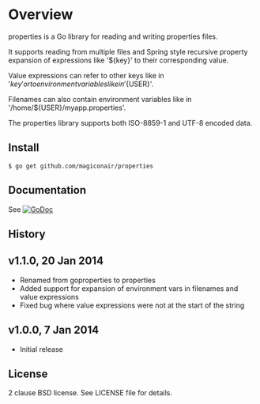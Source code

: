 Overview
========

properties is a Go library for reading and writing properties files.

It supports reading from multiple files and Spring style recursive property
expansion of expressions like '${key}' to their corresponding value.

Value expressions can refer to other keys like in '${key}' or to
environment variables like in '${USER}'.

Filenames can also contain environment variables like in
'/home/${USER}/myapp.properties'.

The properties library supports both ISO-8859-1 and UTF-8 encoded data.

Install
-------

	$ go get github.com/magiconair/properties

Documentation
-------------

See [![GoDoc](https://godoc.org/github.com/magiconair/properties?status.png)](https://godoc.org/github.com/magiconair/properties)

History
-------

v1.1.0, 20 Jan 2014
-------------------
* Renamed from goproperties to properties
* Added support for expansion of environment vars in
  filenames and value expressions
* Fixed bug where value expressions were not at the
  start of the string

v1.0.0, 7 Jan 2014
------------------
* Initial release

License
-------

2 clause BSD license. See LICENSE file for details.

